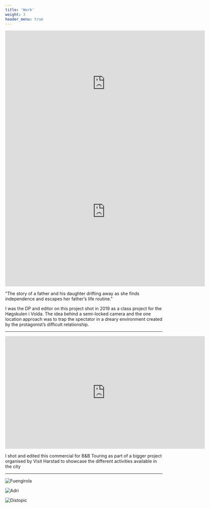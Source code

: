 ```yaml
---
title: 'Work'
weight: 3
header_menu: true
---
```

<div class="video-iframe">
  <iframe src="https://player.vimeo.com/video/471426080?byline=0" width="640" height="338" frameborder="0" allow="autoplay; fullscreen" allowfullscreen></iframe>
</div>

<div class="video-iframe">
  <iframe src="https://player.vimeo.com/video/483205268?byline=0" width="640" height="480" frameborder="0" allow="autoplay; fullscreen" allowfullscreen></iframe>
</div>

"The story of a father and his daughter drifting away as she finds independence and escapes her father’s life routine."

I was the DP and editor on this project shot in 2019 as a class project for the Høgskulen i Volda. The idea behind a semi-locked camera and the one location approach was to trap the spectator in a dreary environment created by the protagonist’s difficult relationship.

---
<div class="video-iframe">
  <iframe src="https://player.vimeo.com/video/483062301?byline=0" width="640" height="360" frameborder="0" allow="autoplay; fullscreen" allowfullscreen></iframe>
</div>

I shot and edited this commercial for B&B Touring as part of a bigger project organised by Visit Harstad to showcase the different activities available in the city

---

![Fuengirola](https://i.imgur.com/ijWITNp.jpg)

![Adri](https://i.imgur.com/YpSAgLU.jpg)

![Distopic](https://i.imgur.com/RQ9wCOx.jpg)
